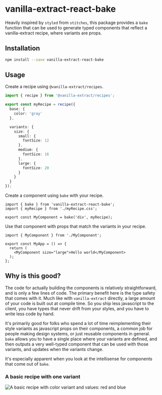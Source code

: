 # vanilla-extract-react-bake

Heavily inspired by `styled` from `stitches`, this package provides a `bake` function that can be used to generate typed components that reflect a vanilla-extract recipe, where variants are props.

## Installation

```sh
npm install --save vanilla-extract-react-bake
```

## Usage

Create a recipe using `@vanilla-extract/recipes`.

```ts
import { recipe } from '@vanilla-extract/recipes';

export const myRecipe = recipe({
  base: {
    color: 'gray'
  },

  variants: {
    size: {
      small: {
        fontSize: 12
      },
      medium: {
        fontSize: 16
      },
      large: {
        fontSize: 20
      }
    }
  }
});
```

Create a component using `bake` with your recipe.

```tsx
import { bake } from 'vanilla-extract-react-bake';
import { myRecipe } from './myRecipe.css';

export const MyComponent = bake('div', myRecipe);
```

Use that component with props that match the variants in your recipe.

```tsx
import { MyComponent } from './MyComponent';

export const MyApp = () => {
  return (
    <MyComponent size="large">Hello world</MyComponent>
  );
};
```

## Why is this good?

The code for actually building the components is relatively straightforward, and is only a few lines of code. The primary benefit here is the type safety that comes with it. Much like with `vanilla-extract` directly, a large amount of your code is built out at compile time. So you ship less javascript to the client, you have types that never drift from your styles, and you have to write less code by hand.

It's primarily good for folks who spend a lot of time reimplementing their style variants as javascript props on their components, a common job for people making design systems, or just reusable components in general. `bake` allows you to have a single place where your variants are defined, and then outputs a very well-typed component that can be used with those variants, and updates when the variants change.

It's especially apparent when you look at the intellisense for components that come out of `bake`.

### A basic recipe with one variant

![A basic recipe with color variant and values: red and blue](./readme_assets/basic-recipe.png)
